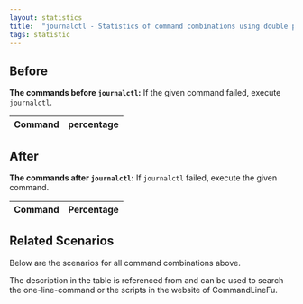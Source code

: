 ```yaml
---
layout: statistics
title:  "journalctl - Statistics of command combinations using double pipe"
tags: statistic
---
```


## Before

__The commands before `journalctl`:__ If the given command failed, execute `journalctl`.

| Command | percentage |
|--------|--------|



## After

__The commands after `journalctl`:__ If `journalctl` failed, execute the given command.

| Command | Percentage | 
|-------|--------|



## Related Scenarios

Below are the scenarios for all command combinations above.

The description in the table is referenced from and can be used to search the one-line-command or the scripts in the website of CommandLineFu.




